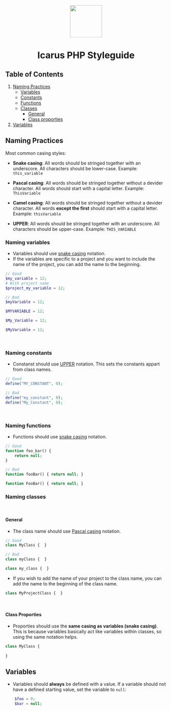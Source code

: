 <div align="center">
    <img src="http://icarusws.nl/js-content/resources/logo_geen_background.png" height="100px">
    <h1>Icarus PHP Styleguide</h1>
</div>

## Table of Contents
1. [Naming Practices](#naming-practices)
    - [Variables](#naming-variables)
    - [Constants](#naming-constants)
    - [Functions](#naming-functions)
    - [Classes](#naming-classes)
        - [General](#general)
        - [Class proporties](#class-proporties)
2. [Variables](#variables)
&nbsp;
## Naming Practices
Most common casing styles:
- <span id="snake">**Snake casing**</span>: All words should be stringed together with an underscore. All characters should be lower-case. Example: ```this_variable```

- <span id="pascal">**Pascal casing**</span>: All words should be stringed together without a devider character. All words should start with a capital letter. Example: ```ThisVariable```

- <span id="camel">**Camel casing**</span>: All words should be stringed together without a devider character. All words **except the first** should start with a capital letter. Example: ```thisVariable```
- <span id="upper">**UPPER**</span>: All words should be stringed together with an underscore. All characters should be upper-case. Example: ```THIS_VARIABLE```
&nbsp;
### Naming variables
- Variables should use [snake casing](#snake) notation.
- If the variables are specific to a project and you want to include the name of the project, you can add the name to the beginning.
```php
// Good
$my_variable = 12;
# With project name
$project_my_variable = 12;

// Bad
$myVariable = 12;

$MYVARIABLE = 12;

$My_Variable = 12;

$MyVariable = 12;
```
&nbsp;
### Naming constants
- Constanst should use [UPPER](#upper) notation. This sets the constants appart from class names.
```php
// Good
define("MY_CONSTANT", 0);

// Bad
define("my_constant", 0);
define("My_Constant", 0);
```
&nbsp;
### Naming functions
- Functions should use [snake casing](#snake) notation.
```php
// Good
function foo_bar() {
    return null;
}

// Bad
function fooBar() { return null; }

function FooBar() { return null; }
```

### Naming classes
&nbsp;
#### General
- The class name should use [Pascal casing](#pascal) notation.
```php
// Good
class MyClass {  }

// Bad
class myClass {  }

class my_class {  }
```
- If you wish to add the name of your project to the class name, you can add the name to the beginning of the class name.
```php
class MyProjectClass {  }
```
&nbsp;
#### Class Proporties
- Proporties should use the **same casing as variables (snake casing)**. This is because variables basically act like variables within classes, so using the same notation helps.
```php
class MyClass {
    
}
```

## Variables
- Variables should **always** be defined with a value. If a variable should not have a defined starting value, set the variable to ```null```: 
```php
    $foo = 0;
    $bar = null;
```
